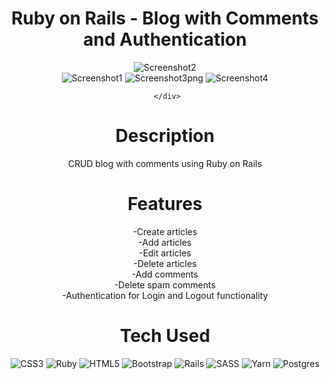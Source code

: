 <div align="center">
      <h1>Ruby on Rails - Blog with Comments and Authentication</h1>
            
            
![Screenshot2](https://user-images.githubusercontent.com/89715673/152685306-fc680134-0d28-4e38-b3df-1678c81d1aee.png)      
![Screenshot1](https://user-images.githubusercontent.com/89715673/152685390-25ec4fcd-c316-470f-9444-87ace3874ee1.png)
![Screenshot3png](https://user-images.githubusercontent.com/89715673/152685446-ac57a1f9-772a-45e5-9855-36305423979d.png)
![Screenshot4](https://user-images.githubusercontent.com/89715673/152685464-2e5b4c4a-7667-49fe-96ef-a1a2b50aa90b.png)
            

      
     </div>


# Description
CRUD blog with comments using Ruby on Rails

# Features
-Create articles <br>
-Add articles <br>
-Edit articles <br>
-Delete articles <br>
-Add comments <br>
-Delete spam comments <br>
-Authentication for Login and Logout functionality <br>

# Tech Used
 ![CSS3](https://img.shields.io/badge/css3-%231572B6.svg?style=for-the-badge&logo=css3&logoColor=white) ![Ruby](https://img.shields.io/badge/ruby-%23CC342D.svg?style=for-the-badge&logo=ruby&logoColor=white) ![HTML5](https://img.shields.io/badge/html5-%23E34F26.svg?style=for-the-badge&logo=html5&logoColor=white) ![Bootstrap](https://img.shields.io/badge/bootstrap-%23563D7C.svg?style=for-the-badge&logo=bootstrap&logoColor=white) ![Rails](https://img.shields.io/badge/rails-%23CC0000.svg?style=for-the-badge&logo=ruby-on-rails&logoColor=white) ![SASS](https://img.shields.io/badge/SASS-hotpink.svg?style=for-the-badge&logo=SASS&logoColor=white) ![Yarn](https://img.shields.io/badge/yarn-%232C8EBB.svg?style=for-the-badge&logo=yarn&logoColor=white) ![Postgres](https://img.shields.io/badge/postgres-%23316192.svg?style=for-the-badge&logo=postgresql&logoColor=white)
      

<!-- </> with 💛 by readMD (https://readmd.itsvg.in) -->
    
